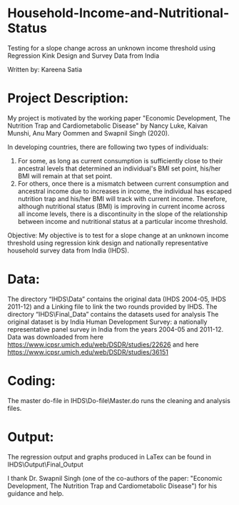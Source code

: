 # Household-Income-and-Nutritional-Status
Testing for a slope change across an unknown income threshold using Regression Kink Design and Survey Data from India 

Written by: Kareena Satia

# Project Description: 
My project is motivated by the working paper "Economic Development, The Nutrition Trap and Cardiometabolic Disease" by Nancy Luke, Kaivan Munshi, Anu Mary Oommen and Swapnil Singh (2020).

In developing countries, there are following two types of individuals:
1. For some, as long as current consumption is sufficiently close to their ancestral levels that determined an individual's BMI set point, his/her BMI will remain at that set point.
2. For others, once there is a mismatch between current consumption and ancestral income due to increases in income, the individual has escaped nutrition trap and his/her BMI will track with current income.
Therefore, although nutritional status (BMI) is improving in current income across all income levels, there is a discontinuity in the slope of the relationship between income and nutritional status at a particular income threshold.

Objective: My objective is to test for a slope change at an unknown income threshold using regression kink design and nationally representative household survey data from India (IHDS).

# Data:
The directory “IHDS\Data” contains the original data (IHDS 2004-05, IHDS 2011-12) and a Linking file to link the two rounds provided by IHDS.
The directory “IHDS\Final_Data” contains the datasets used for analysis
The original dataset is by India Human Development Survey: a nationally representative panel survey in India from the years 2004-05 and 2011-12. Data was downloaded from here https://www.icpsr.umich.edu/web/DSDR/studies/22626 and here https://www.icpsr.umich.edu/web/DSDR/studies/36151

# Coding:
The master do-file in IHDS\Do-file\Master.do runs the cleaning and analysis files.

# Output:
The regression output and graphs produced in LaTex can be found in IHDS\Output\Final_Output






I thank Dr. Swapnil Singh (one of the co-authors of the paper: "Economic Development, The Nutrition
Trap and Cardiometabolic Disease") for his guidance and help.

